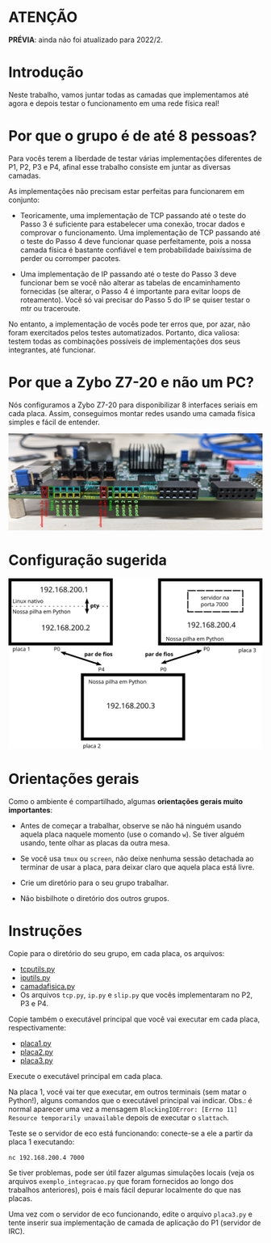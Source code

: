 # ATENÇÃO

**PRÉVIA**: ainda não foi atualizado para 2022/2.


# Introdução

Neste trabalho, vamos juntar todas as camadas que implementamos até agora e depois testar o funcionamento em uma rede física real!


# Por que o grupo é de até 8 pessoas?

Para vocês terem a liberdade de testar várias implementações diferentes de P1, P2, P3 e P4, afinal esse trabalho consiste em juntar as diversas camadas.

As implementações não precisam estar perfeitas para funcionarem em conjunto:

 * Teoricamente, uma implementação de TCP passando até o teste do Passo 3 é suficiente para estabelecer uma conexão, trocar dados e comprovar o funcionamento. Uma implementação de TCP passando até o teste do Passo 4 deve funcionar quase perfeitamente, pois a nossa camada física é bastante confiável e tem probabilidade baixíssima de perder ou corromper pacotes.

 * Uma implementação de IP passando até o teste do Passo 3 deve funcionar bem se você não alterar as tabelas de encaminhamento fornecidas (se alterar, o Passo 4 é importante para evitar loops de roteamento). Você só vai precisar do Passo 5 do IP se quiser testar o mtr ou traceroute.

No entanto, a implementação de vocês pode ter erros que, por azar, não foram exercitados pelos testes automatizados. Portanto, dica valiosa: testem todas as combinações possíveis de implementações dos seus integrantes, até funcionar.


# Por que a Zybo Z7-20 e não um PC?

Nós configuramos a Zybo Z7-20 para disponibilizar 8 interfaces seriais em cada placa. Assim, conseguimos montar redes usando uma camada física simples e fácil de entender.

![](fig/portas.jpg)


# Configuração sugerida


![](fig/diagrama.svg)


# Orientações gerais

Como o ambiente é compartilhado, algumas **orientações gerais muito importantes**:

 * Antes de começar a trabalhar, observe se não há ninguém usando aquela placa naquele momento (use o comando `w`). Se tiver alguém usando, tente olhar as placas da outra mesa.

 * Se você usa `tmux` ou `screen`, não deixe nenhuma sessão detachada ao terminar de usar a placa, para deixar claro que aquela placa está livre.

 * Crie um diretório para o seu grupo trabalhar.

 * Não bisbilhote o diretório dos outros grupos.


# Instruções

Copie para o diretório do seu grupo, em cada placa, os arquivos:

 * [tcputils.py](https://github.com/thotypous/redes-t2-grader/blob/main/tcputils.py)
 * [iputils.py](https://github.com/thotypous/redes-t3-grader/blob/main/iputils.py)
 * [camadafisica.py](camadafisica.py)
 * Os arquivos `tcp.py`, `ip.py` e `slip.py` que vocês implementaram no P2, P3 e P4.

Copie também o executável principal que você vai executar em cada placa, respectivamente:

 * [placa1.py](placa1.py)
 * [placa2.py](placa2.py)
 * [placa3.py](placa3.py)

Execute o executável principal em cada placa.

Na placa 1, você vai ter que executar, em outros terminais (sem matar o Python!), alguns comandos que o executável principal vai indicar. Obs.: é normal aparecer uma vez a mensagem `BlockingIOError: [Errno 11] Resource temporarily unavailable` depois de executar o `slattach`.

Teste se o servidor de eco está funcionando: conecte-se a ele a partir da placa 1 executando:
```
nc 192.168.200.4 7000
```

Se tiver problemas, pode ser útil fazer algumas simulações locais (veja os arquivos `exemplo_integracao.py` que foram fornecidos ao longo dos trabalhos anteriores), pois é mais fácil depurar localmente do que nas placas.

Uma vez com o servidor de eco funcionando, edite o arquivo `placa3.py` e tente inserir sua implementação de camada de aplicação do P1 (servidor de IRC).
